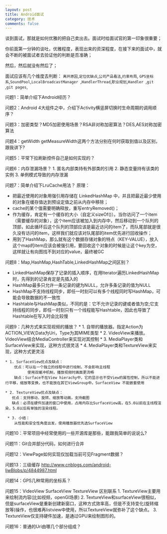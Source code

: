 ```yaml
---
layout: post
title: Android面试
category: 技术
comments: false
---
```


谈到面试，那就是如何优雅的把自己卖出去。面试时给面试官的第一印象很重要；

你前面第一分钟的谈吐，优雅程度，表现出来的资深程度，在接下来的面试中，就会不断的被面试者去验证他的判断是否准确；

然后，然后就没有然后了；

面试应该有几个维度去判断：
`离开原因`,`定位优缺点`,`公司产品看法`,`约束布局`,
`GPS坐标系`,`SoundPool`,`LocalBroadcastManager `,`HandlerThread`,`职业规划`,`Handler `,`git `,`git pages`,


问题1：简单介绍下Android经历？

问题2：Android 4大组件之中，介绍下Activity横竖屏切换时生命周期的调用顺序？

问题3：加密类型？MD5加密使用场景？RSA非对称加密算法？DES,AES对称加密算法

问题4：getWidth getMeasureWidth这两个方法分别在何时获取到值以及区别，跟我讲下? 

问题5：平常下拉刷新控件自己是如何实现的？

问题6：内存泄漏场景？
	1. 匿名内部类持有外部类的引用
	2. 静态变量持有该类的实例
	3. 单例模式导致的内存泄漏

问题7：简单介绍下LruCache用法？
原理：

* 把最近使用的对象用强引用存储在 LinkedHashMap 中，并且把最近最少使用的对象在缓存值达到预设定值之前从内存中移除；
* cache的某个值需要明确释放，重写entryRemoved()；
* 作为缓存，肯定有一个缓存的大小（自定义sizeOf()）。当你访问了一个item（需要缓存的对象），这个item应该被加入到内存中，然后移动到一个队列的顶部，如此循环后这个队列的顶部应该是最近访问的item了，而队尾部就是很久没有访问的item，这样我们就应该对队尾部的item优先进行回收操作；
* 用到了HashMap，那么就有这个数据存储对象的特点（KEY-VALUE），放入这个map的item应该会被强引用，要回收这个对象的时候是让这个key为空，这样就让有向图找不到对应的value，最终被GC

问题8：Map,HashMap,HashTable,LinkedHashMap之间区别？

* LinkedHashMap保存了记录的插入顺序，在用Iterator遍历LinkedHashMap时，先得到的记录肯定是先插入的
* HashMap最多只允许一条记录的键为NULL，允许多条记录的值为NULL
* HashMap不支持线程同步，即任一时刻可以有多个线程同时写HashMap，可能会导致数据的不一致性
* Hashtable与HashMap类似，不同的是：它不允许记录的键或者值为空;它支持线程的同步，即任一时刻只有一个线程能写Hashtable，因此也导致了Hashtable在写入时会比较慢

问题9：几种方式来实现视频的播放？
	* 1. 自带的播放器。指定Action为ACTION_VIEW,Data为Uri，Type为其MIME类型
	* 2. VideoView来播放。VideoView结合MediaController来实现对其控制
	* 3. MediaPlayer类和SurfaceView来实现，这种方式很灵活
	* 4. MediaPlayer类和TextureView来实现，这种方式更灵活

	* 1. SurfaceView优点及缺点： 
		优点：可以在一个独立的线程中进行绘制，不会影响主线程 
			  使用双缓冲机制，播放视频时画面更流畅
		缺点：Surface不在View hierachy中，它的显示也不受View的属性控制，所以不能进行平移，缩放等变换，也不能放在其它ViewGroup中。SurfaceView 不能嵌套使用
		
	* 2. TextureView优点及缺点： 
	   优点：支持移动、旋转、缩放等动画，支持截图
	   缺点：必须在硬件加速的窗口中使用，占用内存比SurfaceView高，在5.0以前在主线程渲染，5.0以后有单独的渲染线程。
	 
	 * 3. 小结： 
		从性能和安全性角度出发，使用播放器优先选SurfaceView

问题10：平常项目中经常使用的一些开源库是那些，能跟我简单的说说么?

问题11：Git合并部分代码，如何进行合并

问题12：ViewPage如何实现仅加载当前可见Fragment数据？

问题13：三级缓存
<http://www.cnblogs.com/android-ljwBlobs/p/4844987.html>

问题14：GPS几种常用的坐标系？
	

问题15：VideoView SurfaceView TextureView 区别联系
	1. TextureView主要用来绘制流内容(比如视频，openGl场景)
	2. TextureView和surfaceView很相似，但是surfaceView是重新创建新窗口，这种方式效率高，但是不支持变化(旋转缩放等)操作，也很难再listview中使用，所以TextureView就弥补了这个缺点。
	3. TextureView仅支持硬件加速，是通过GPU来绘制图形的。

问题16：普通的Uri由哪几个部分组成？




